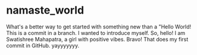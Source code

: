 # namaste_world
What's a better way to get started with something new than a "Hello World!
This is a commit in a branch.
I wanted to introduce myself.
So, hello! I am Swatishree Mahapatra, a girl with positive vibes.
Bravo! That does my first commit in GitHub. yayyyyyyy.

